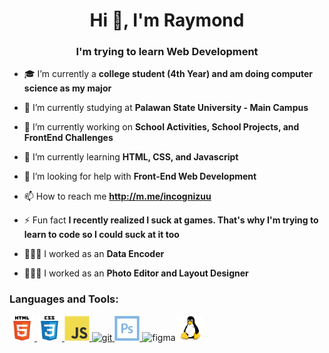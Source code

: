 <h1 align="center">Hi 👋, I'm Raymond</h1>
<h3 align="center">I'm trying to learn Web Development</h3>

- 🎓 I’m currently a **college student (4th Year) and am doing computer science as my major**

- 🏫 I’m currently studying at **Palawan State University - Main Campus**

- 🔭 I’m currently working on **School Activities, School Projects, and FrontEnd Challenges**

- 🌱 I’m currently learning **HTML, CSS, and Javascript**

- 🤝 I’m looking for help with **Front-End Web Development**

- 📫 How to reach me **http://m.me/incognizuu**

- ⚡ Fun fact **I recently realized I suck at games. That's why I'm trying to learn to code so I could suck at it too**

- 👨🏽‍💻 I worked as an **Data Encoder**

- 👨🏽‍💻 I worked as an **Photo Editor and Layout Designer**


<h3 align="left">Languages and Tools:</h3>
<p align="left"> <a href="https://www.w3schools.com/css/" target="_blank"> 
	<img src="https://raw.githubusercontent.com/devicons/devicon/master/icons/html5/html5-original-wordmark.svg" alt="html5" width="40" height="40"/> </a> <a href="https://developer.mozilla.org/en-US/docs/Web/JavaScript" target="_blank">
	<img src="https://raw.githubusercontent.com/devicons/devicon/master/icons/css3/css3-original-wordmark.svg" alt="css3" width="40" height="40"/> </a> <a href="https://www.figma.com/" target="_blank"> 
	<img src="https://raw.githubusercontent.com/devicons/devicon/master/icons/javascript/javascript-original.svg" alt="javascript" width="40" height="40"/> </a> <a href="https://www.linux.org/" target="_blank"> 
	<img src="https://www.vectorlogo.zone/logos/git-scm/git-scm-icon.svg" alt="git" width="40" height="40"/> </a> <a href="https://www.w3.org/html/" target="_blank"> 
	<img src="https://raw.githubusercontent.com/devicons/devicon/master/icons/photoshop/photoshop-line.svg" alt="photoshop" width="40" height="40"/> </a>
	<img src="https://www.vectorlogo.zone/logos/figma/figma-icon.svg" alt="figma" width="40" height="40"/> </a> <a href="https://git-scm.com/" target="_blank"><img src="https://raw.githubusercontent.com/devicons/devicon/master/icons/linux/linux-original.svg" alt="linux" width="40" height="40"/> </a> <a href="https://www.photoshop.com/en" target="_blank"> 
</p>
